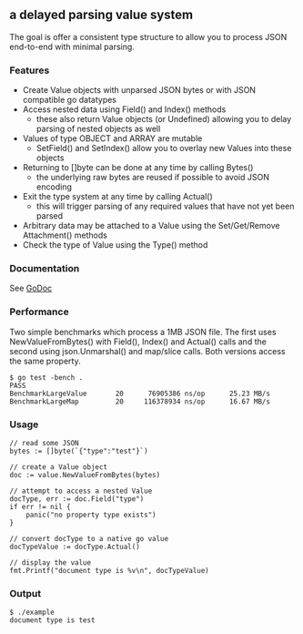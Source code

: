 ## a delayed parsing value system

The goal is offer a consistent type structure to allow you to process JSON end-to-end with minimal parsing.

### Features

* Create Value objects with unparsed JSON bytes or with JSON compatible go datatypes
* Access nested data using Field() and Index() methods
    * these also return Value objects (or Undefined) allowing you to delay parsing of nested objects as well
* Values of type OBJECT and ARRAY are mutable
    * SetField() and SetIndex() allow you to overlay new Values into these objects
* Returning to []byte can be done at any time by calling Bytes()
    * the underlying raw bytes are reused if possible to avoid JSON encoding
* Exit the type system at any time by calling Actual()
    * this will trigger parsing of any required values that have not yet been parsed
* Arbitrary data may be attached to a Value using the Set/Get/Remove Attachment() methods
* Check the type of Value using the Type() method

### Documentation

See [GoDoc](http://godoc.org/github.com/couchbaselabs/tuqtng)

### Performance

Two simple benchmarks which process a 1MB JSON file.  The first uses NewValueFromBytes() with Field(), Index() and Actual() calls and the second using json.Unmarshal() and map/slice calls.  Both versions access the same property.

    $ go test -bench .
    PASS
    BenchmarkLargeValue	      20	  76905386 ns/op	  25.23 MB/s
    BenchmarkLargeMap	      20	 116378934 ns/op	  16.67 MB/s

### Usage

	// read some JSON
	bytes := []byte(`{"type":"test"}`)

	// create a Value object
	doc := value.NewValueFromBytes(bytes)

	// attempt to access a nested Value
	docType, err := doc.Field("type")
	if err != nil {
		panic("no property type exists")
	}

	// convert docType to a native go value
	docTypeValue := docType.Actual()

	// display the value
	fmt.Printf("document type is %v\n", docTypeValue)

### Output

    $ ./example
    document type is test
